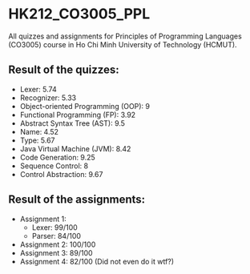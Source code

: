 # HK212_CO3005_PPL
All quizzes and assignments for Principles of Programming Languages (CO3005) course in Ho Chi Minh University of Technology (HCMUT).


## Result of the quizzes:
- Lexer: 5.74
- Recognizer: 5.33
- Object-oriented Programming (OOP): 9
- Functional Programming (FP): 3.92
- Abstract Syntax Tree (AST): 9.5
- Name: 4.52
- Type: 5.67
- Java Virtual Machine (JVM): 8.42
- Code Generation: 9.25
- Sequence Control: 8
- Control Abstraction: 9.67


## Result of the assignments:
- Assignment 1: 
  - Lexer: 99/100
  - Parser: 84/100
- Assignment 2: 100/100
- Assignment 3: 89/100
- Assignment 4: 82/100 (Did not even do it wtf?)
